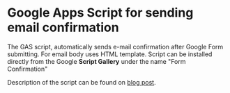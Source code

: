# Google Apps Script for sending email confirmation

The GAS script, automatically sends e-mail confirmation after Google Form submitting. 
For email body uses HTML template. Script can be installed directly from the Google **Script Gallery** under the name "Form Confirmation"

Description of the script can be found on [blog post](http://tomasjurman.blogspot.cz/2012/12/email-confirmation-after-sending-google.html).
